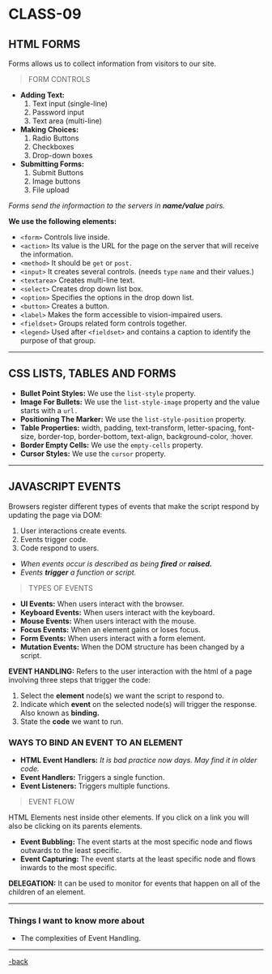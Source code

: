 # CLASS-09

## HTML FORMS

Forms allows us to collect information from visitors to our site.

>FORM CONTROLS

* **Adding Text:**
  1. Text input (single-line)
  2. Password input
  3. Text area (multi-line)
* **Making Choices:**
  1. Radio Buttons
  2. Checkboxes
  3. Drop-down boxes
* **Submitting Forms:**
  1. Submit Buttons
  2. Image buttons
  3. File upload
  
*Forms send the informaction to the servers in **name/value** pairs.*

**We use the following elements:**

* `<form>` Controls live inside.
* `<action>` Its value is the URL for the page on the server that will receive the information.
* `<method>` It should be `get` or `post.`
* `<input>` It creates several controls. (needs `type` `name` and their values.)
* `<textarea>` Creates multi-line text.
* `<select>` Creates drop down list box.
* `<option>` Specifies the options in the drop down list.
* `<button>` Creates a button.
* `<label>` Makes the form accessible to vision-impaired users.
* `<fieldset>` Groups related form controls together.
* `<legend>` Used after `<fieldset>` and contains a caption to identify the purpose of that group.

***

## CSS LISTS, TABLES AND FORMS

* **Bullet Point Styles:** We use the `list-style` property.
* **Image For Bullets:** We use the `list-style-image` property and the value starts with a `url.`
* **Positioning The Marker:** We use the `list-style-position` property.
* **Table Properties:** width, padding, text-transform, letter-spacing, font-size, border-top, border-bottom, text-align, background-color, :hover.
* **Border Empty Cells:** We use the `empty-cells` property.
* **Cursor Styles:** We use the `cursor` property.

***

## JAVASCRIPT EVENTS

Browsers register different types of events that make the script respond by updating the page via DOM:

1. User interactions create events.
2. Events trigger code.
3. Code respond to users.

* *When events occur is described as being **fired** or **raised.***
* *Events **trigger** a function or script.*

>TYPES OF EVENTS

* **UI Events:** When users interact with the browser.
* **Keyboard Events:** When users interact with the keyboard.
* **Mouse Events:** When users interact with the mouse.
* **Focus Events:** When an element gains or loses focus.
* **Form Events:** When users interact with a form element.
* **Mutation Events:** When the DOM structure has been changed by a script.

**EVENT HANDLING:** Refers to the user interaction with the html of a page involving three steps that trigger the code:

1. Select the **element** node(s) we want the script to respond to.
2. Indicate which **event** on the selected node(s) will trigger the response. Also known as **binding.**
3. State the **code** we want to run.

### WAYS TO BIND AN EVENT TO AN ELEMENT

* **HTML Event Handlers:** *It is bad practice now days. May find it in older code.*
* **Event Handlers:** Triggers a single function.
* **Event Listeners:** Triggers multiple functions.

>EVENT FLOW

HTML Elements nest inside other elements. If you click on a link you will also be clicking on its parents elements.

* **Event Bubbling:** The event starts at the most specific node and flows outwards to the least specific.
* **Event Capturing:** The event starts at the least specific node and flows inwards to the most specific.

**DELEGATION:** It can be used to monitor for events that happen on all of the children of an element.

***

### Things I want to know more about

* The complexities of Event Handling.

***

[-back](https://alexriverau.github.io/reading-notes/)